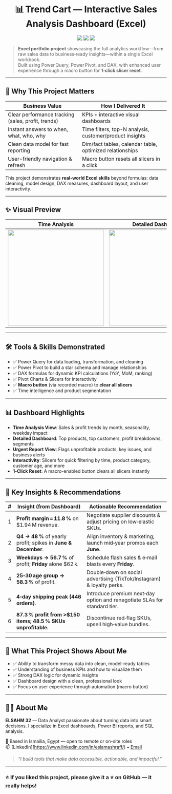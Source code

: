<!-- ----------------------------------------------
 README | Trend Cart — Sales Analysis in Excel
 Author: ELSAHM 32 • Updated: 2025‑06‑18
------------------------------------------------ -->

<h1 align="center">📊 Trend Cart — Interactive Sales Analysis Dashboard (Excel)</h1>

<p align="center">
  <img src="https://img.shields.io/badge/Built with-Excel,%20Power Query,%20Power Pivot,%20DAX-00aaff?style=flat-square"/>
  <img src="https://img.shields.io/badge/Refresh‑time-<3s-brightgreen?style=flat-square"/>
  <img src="https://img.shields.io/badge/Macro-Slicer%20Reset-orange?style=flat-square"/>
</p>

> **Excel portfolio project** showcasing the full analytics workflow—from raw sales data to business‑ready insights—within a single Excel workbook.  
> Built using Power Query, Power Pivot, and DAX, with enhanced user experience through a macro button for **1‑click slicer reset**.

---

## 🚀 Why This Project Matters
| Business Value                          | How I Delivered It                            |
|----------------------------------------|-----------------------------------------------|
| Clear performance tracking (sales, profit, trends) | KPIs + interactive visual dashboards |
| Instant answers to when, what, who, why | Time filters, top-N analysis, customer/product insights |
| Clean data model for fast reporting     | Dim/fact tables, calendar table, optimized relationships |
| User-friendly navigation & refresh      | Macro button resets all slicers in a click |

This project demonstrates **real‑world Excel skills** beyond formulas: data cleaning, model design, DAX measures, dashboard layout, and user interactivity.

---

## ✨ Visual Preview

| Time Analysis | Detailed Dashboard | Urgent Report |
|---------------|-------------------|---------------|
| <img src="assets/time‑analysis.png" width="300"/> | <img src="assets/detailed‑dashboard.png" width="300"/> | <img src="assets/urgent‑report.png" width="300"/> |

---

## 🛠️ Tools & Skills Demonstrated

- ✅ Power Query for data loading, transformation, and cleaning  
- ✅ Power Pivot to build a star schema and manage relationships  
- ✅ DAX formulas for dynamic KPI calculations (YoY, MoM, ranking)  
- ✅ Pivot Charts & Slicers for interactivity  
- ✅ **Macro button** (via recorded macro) to **clear all slicers**  
- ✅ Time intelligence and product segmentation

---

## 📊 Dashboard Highlights

- **Time Analysis View**: Sales & profit trends by month, seasonality, weekday impact  
- **Detailed Dashboard**: Top products, top customers, profit breakdowns, segments  
- **Urgent Report View**: Flags unprofitable products, key issues, and business alerts  
- **Interactivity**: Slicers for quick filtering by time, product category, customer age, and more  
- **1‑Click Reset**: A macro-enabled button clears all slicers instantly  

---

## 📌 Key Insights & Recommendations

| # | Insight (from Dashboard) | Actionable Recommendation |
|---|--------------------------|---------------------------|
| 1 | **Profit margin = 11.8 %** on \$1.94 M revenue. | Negotiate supplier discounts & adjust pricing on low‑elastic SKUs. |
| 2 | **Q4 → 48 %** of yearly profit; spikes in **June & December**. | Align inventory & marketing; launch mid‑year promos each **June**. |
| 3 | **Weekdays → 56.7 %** of profit; **Friday** alone \$62 k. | Schedule flash sales & e‑mail blasts every **Friday**. |
| 4 | **25‑30 age group → 58.3 %** of profit. | Double‑down on social advertising (TikTok/Instagram) & loyalty perks. |
| 5 | **4‑day shipping peak (446 orders)**. | Introduce premium next‑day option and renegotiate SLAs for standard tier. |
| 6 | **87.3 % profit from >\$150 items; 48.5 % SKUs unprofitable.** | Discontinue red‑flag SKUs, upsell high‑value bundles. |
---

## 🧠 What This Project Shows About Me

- ✅ Ability to transform messy data into clean, model-ready tables  
- ✅ Understanding of business KPIs and how to visualize them  
- ✅ Strong DAX logic for dynamic insights  
- ✅ Dashboard design with a clean, professional look  
- ✅ Focus on user experience through automation (macro button)

---

## 🙋‍♂️ About Me

**ELSAHM 32** — Data Analyst passionate about turning data into smart decisions. I specialize in Excel dashboards, Power BI reports, and SQL analysis.

📍 Based in Ismailia, Egypt — open to remote or on-site roles  
📫 [LinkedIn][https://www.linkedin.com/in/eslamashraff/) • [Email](mailto:islamashraf.b@gmail.com)

> *“I build tools that make data accessible, actionable, and impactful.”*

---

### ⭐ If you liked this project, please give it a ⭐ on GitHub — it really helps!
